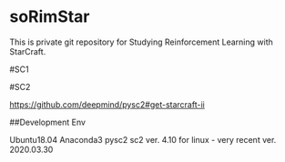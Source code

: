 # soRimStar
This is private git repository for Studying Reinforcement Learning with StarCraft.

#SC1

#SC2

https://github.com/deepmind/pysc2#get-starcraft-ii

##Development Env

Ubuntu18.04
Anaconda3
pysc2
sc2 ver. 4.10 for linux - very recent ver. 2020.03.30 
